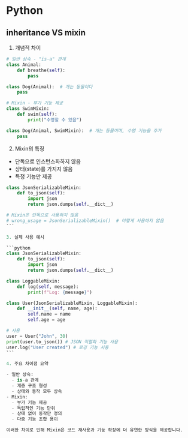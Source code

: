 # Python

## inheritance VS mixin

1. 개념적 차이

```python
# 일반 상속 - "is-a" 관계
class Animal:
    def breathe(self):
        pass

class Dog(Animal):  # 개는 동물이다
    pass

# Mixin - 부가 기능 제공
class SwimMixin:
    def swim(self):
        print("수영할 수 있음")

class Dog(Animal, SwimMixin):  # 개는 동물이며, 수영 기능을 추가
    pass
```

2. Mixin의 특징

- 단독으로 인스턴스화하지 않음
- 상태(state)를 가지지 않음
- 특정 기능만 제공

````python
class JsonSerializableMixin:
    def to_json(self):
        import json
        return json.dumps(self.__dict__)

# Mixin은 단독으로 사용하지 않음
# wrong_usage = JsonSerializableMixin()  # 이렇게 사용하지 않음
```

3. 실제 사용 예시

```python
class JsonSerializableMixin:
    def to_json(self):
        import json
        return json.dumps(self.__dict__)

class LoggableMixin:
    def log(self, message):
        print(f"Log: {message}")

class User(JsonSerializableMixin, LoggableMixin):
    def __init__(self, name, age):
        self.name = name
        self.age = age

# 사용
user = User("John", 30)
print(user.to_json()) # JSON 직렬화 기능 사용
user.log("User created") # 로깅 기능 사용
```

4. 주요 차이점 요약

- 일반 상속:
  - is-a 관계
  - 계층 구조 형성
  - 상태와 동작 모두 상속
- Mixin:
  - 부가 기능 제공
  - 독립적인 기능 단위
  - 상태 없이 동작만 정의
  - 다중 기능 조합 용이

이러한 차이로 인해 Mixin은 코드 재사용과 기능 확장에 더 유연한 방식을 제공합니다.

````
